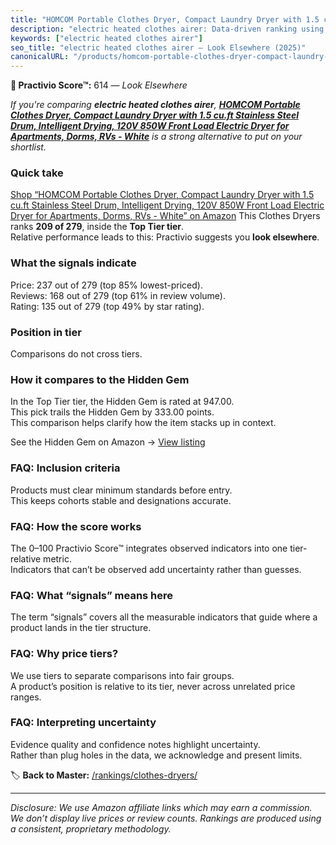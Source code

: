 ```yaml
---
title: "HOMCOM Portable Clothes Dryer, Compact Laundry Dryer with 1.5 cu.ft Stainless Steel Drum, Intelligent Drying, 120V 850W Front Load Electric Dryer for Apartments, Dorms, RVs - White"
description: "electric heated clothes airer: Data-driven ranking using the Practivio Score™. Positioned by quality, value, demand, findability, momentum."
keywords: ["electric heated clothes airer"]
seo_title: "electric heated clothes airer — Look Elsewhere (2025)"
canonicalURL: "/products/homcom-portable-clothes-dryer-compact-laundry-dryer-with-15-cuft-stainless-steel-drum-intelligent-drying-120v-850w-front-load-electric-dryer-for-apartments-dorms-rvs-white-B0CPXTDBMP/"
---
```


**🚫 Practivio Score™:** 614 — _Look Elsewhere_


*If you're comparing **electric heated clothes airer**, **[HOMCOM Portable Clothes Dryer, Compact Laundry Dryer with 1.5 cu.ft Stainless Steel Drum, Intelligent Drying, 120V 850W Front Load Electric Dryer for Apartments, Dorms, RVs - White](https://www.amazon.com/dp/B0CPXTDBMP?tag=practivio-20)** is a strong alternative to put on your shortlist.*
### Quick take
[Shop “HOMCOM Portable Clothes Dryer, Compact Laundry Dryer with 1.5 cu.ft Stainless Steel Drum, Intelligent Drying, 120V 850W Front Load Electric Dryer for Apartments, Dorms, RVs - White” on Amazon](https://www.amazon.com/dp/B0CPXTDBMP?tag=practivio-20)
This Clothes Dryers ranks **209 of 279**, inside the **Top Tier tier**.  
Relative performance leads to this: Practivio suggests you **look elsewhere**.

### What the signals indicate
Price: 237 out of 279 (top 85% lowest-priced).  
Reviews: 168 out of 279 (top 61% in review volume).  
Rating: 135 out of 279 (top 49% by star rating).  

### Position in tier
Comparisons do not cross tiers.

### How it compares to the Hidden Gem
In the Top Tier tier, the Hidden Gem is rated at 947.00.  
This pick trails the Hidden Gem by 333.00 points.  
This comparison helps clarify how the item stacks up in context.  

See the Hidden Gem on Amazon → [View listing](https://www.amazon.com/dp/B007P3N9O4?tag=practivio-20)

### FAQ: Inclusion criteria
Products must clear minimum standards before entry.  
This keeps cohorts stable and designations accurate.

### FAQ: How the score works
The 0–100 Practivio Score™ integrates observed indicators into one tier-relative metric.  
Indicators that can’t be observed add uncertainty rather than guesses.

### FAQ: What “signals” means here
The term “signals” covers all the measurable indicators that guide where a product lands in the tier structure.

### FAQ: Why price tiers?
We use tiers to separate comparisons into fair groups.  
A product’s position is relative to its tier, never across unrelated price ranges.

### FAQ: Interpreting uncertainty
Evidence quality and confidence notes highlight uncertainty.  
Rather than plug holes in the data, we acknowledge and present limits.


🏷️ **Back to Master:** [/rankings/clothes-dryers/](/rankings/clothes-dryers/)

---
_Disclosure: We use Amazon affiliate links which may earn a commission. We don’t display live prices or review counts. Rankings are produced using a consistent, proprietary methodology._
